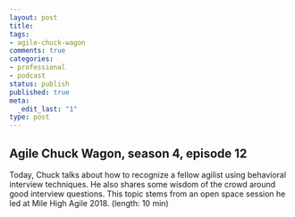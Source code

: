 ```yaml
---
layout: post
title: 
tags:
- agile-chuck-wagon
comments: true
categories:
- professional
- podcast
status: publish
published: true
meta:
  _edit_last: "1"
type: post
---
```


## Agile Chuck Wagon, season 4, episode 12

Today, Chuck talks about how to recognize a fellow agilist using behavioral interview techniques. He also shares some wisdom of the crowd around good interview questions. This topic stems from an open space session he led at Mile High Agile 2018. (length: 10 min)

